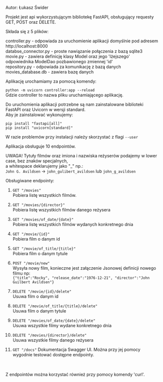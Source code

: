 Autor: Łukasz Świder

Projekt jest api wykorzystującym bibliotekę FastAPI, obsługujący requesty GET, POST oraz DELETE.

Składa się z 5 plików: 

controller.py - odpowiada za uruchomienie aplikacji domyślnie pod adresem http://localhost:8000  
databse_connector.py - proste nawiązanie połączenia z bazą sqlite3  
movie.py - zawiera definicję klasy Model oraz jego 'lżejszego' odpowiednika ModelDao pozbawionego zmiennej 'id'  
repository.py - odpowiada za komunikację z bazą danych  
movies_database.db - zawiera bazę danych  

Aplikację urochamiamy za pomocą komendy: 

  ```python -m uvicorn controller:app --reload```  
Gdzie controller to nazwa pliku uruchamiającego aplikację.
  
Do uruchomienia aplikacji potrzebne są nam zainstalowane biblioteki FastAPI oraz Uvicorn w wersji standard.  
Aby je zainstalować wykonujemy:

  ```pip install "fastapi[all]"```  
  ```pip install "uvicorn[standard]"```

W razie problemów przy instalacji należy skorzystać z flagi ```--user```

  
Aplikacja obsługuje 10 endpointów.

UWAGA! Tytuły filmów oraz imiona i nazwiska reżyserów podajemy w lower case, bez znaków specjalnych,  
a whitespace deklarujemy jako "_" np.:  
```John G. Avildsen``` -> ```john_gulibert_avildsen``` lub ```john_g_avildsen```

Obsługiwane endpointy:
  
1. ```GET "/movies"```  
  Pobiera listę wszystkich filmów.  
  
  
2. ```GET "/movies/{director}"```  
  Pobiera listę wszystkich filmów danego reżysera  
  
  
3. ```GET "/movies/of_date/{date}"```  
  Pobiera listę wszystkich filmów wydanych konkretnego dnia  
  
  
4. ```GET "/movie/{id}"```  
  Pobiera film o danym id  
  
  
5. ```GET "/movie/of_title/{title}"```  
  Pobiera film o danym tytule  
  
  
6. ```POST "/movie/new"```  
  Wysyła nowy film, konieczne jest załączenie Jsonowej definicji nowego filmu np:  
  ```{"title":"Rocky", "release_date":"1976-12-21", "director":"John Guilbert Avildsen"}```
  
  
7. ```DELETE "/movie/{id}/delete"```  
  Usuwa film o danym id
  
  
8. ```DELETE "/movie/of_title/{title}/delete"```  
  Usuwa film o danym tytule  
  
  
9. ```DELETE "/movies/of_date/{date}/delete"```  
  Usuwa wszystkie filmy wydane konkretnego dnia  
  
  
10. ```DELETE "/movies/{director}/delete"```  
  Usuwa wszystkie filmy danego reżysera  


11. ```GET "/docs"``` 
  Dokumentacja Swagger UI. Można przy jej pomocy wygodnie testować dostępne endpointy.
<br>
<br>
Z endpointów można korzystać również przy pomocy komendy 'curl'.  